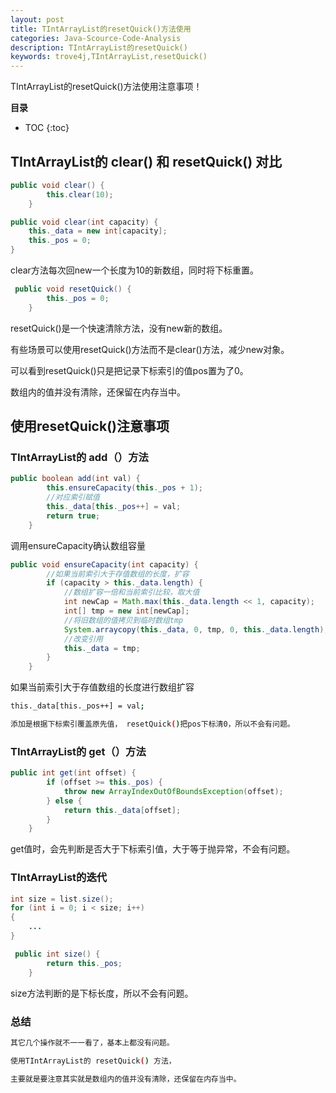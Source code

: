 ```yaml
---
layout: post
title: TIntArrayList的resetQuick()方法使用
categories: Java-Scource-Code-Analysis
description: TIntArrayList的resetQuick()
keywords: trove4j,TIntArrayList,resetQuick()
---
```


TIntArrayList的resetQuick()方法使用注意事项！

**目录**

* TOC
{:toc}

## TIntArrayList的 clear() 和 resetQuick() 对比

```java
public void clear() {
        this.clear(10);
    }

public void clear(int capacity) {
    this._data = new int[capacity];
    this._pos = 0;
}
```
clear方法每次回new一个长度为10的新数组，同时将下标重置。


```java
 public void resetQuick() {
        this._pos = 0;
    } 
```

resetQuick()是一个快速清除方法，没有new新的数组。

有些场景可以使用resetQuick()方法而不是clear()方法，减少new对象。

可以看到resetQuick()只是把记录下标索引的值pos置为了0。

数组内的值并没有清除，还保留在内存当中。


## 使用resetQuick()注意事项

### TIntArrayList的 add（）方法

```java
public boolean add(int val) {
        this.ensureCapacity(this._pos + 1);
        //对应索引赋值
        this._data[this._pos++] = val;
        return true;
    }
```
调用ensureCapacity确认数组容量

```java
public void ensureCapacity(int capacity) {
        //如果当前索引大于存值数组的长度，扩容
        if (capacity > this._data.length) {
            //数组扩容一倍和当前索引比较，取大值
            int newCap = Math.max(this._data.length << 1, capacity);
            int[] tmp = new int[newCap];
            //将旧数组的值拷贝到临时数组tmp
            System.arraycopy(this._data, 0, tmp, 0, this._data.length);
            //改变引用
            this._data = tmp;
        }
    }
```
如果当前索引大于存值数组的长度进行数组扩容

```sh
this._data[this._pos++] = val;

添加是根据下标索引覆盖原先值， resetQuick()把pos下标清0，所以不会有问题。
```

### TIntArrayList的 get（）方法

```java
public int get(int offset) {
        if (offset >= this._pos) {
            throw new ArrayIndexOutOfBoundsException(offset);
        } else {
            return this._data[offset];
        }
    }
```
get值时，会先判断是否大于下标索引值，大于等于抛异常，不会有问题。


### TIntArrayList的迭代

```java
int size = list.size();
for (int i = 0; i < size; i++)
{
    ...
}
```

```java
 public int size() {
        return this._pos;
    }
```

size方法判断的是下标长度，所以不会有问题。

### 总结

```sh
其它几个操作就不一一看了，基本上都没有问题。

使用TIntArrayList的 resetQuick() 方法，

主要就是要注意其实就是数组内的值并没有清除，还保留在内存当中。
```

